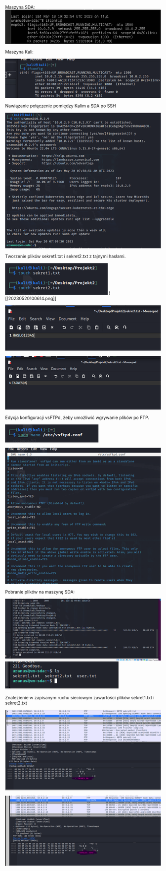 Maszyna SDA: 
![](20230520095701.png)

Maszyna Kali: 

![](20230520095720.png)

Nawiązanie połączenie pomiędzy Kalim a SDA po SSH

![](20230520095920.png)

Tworzenie plików sekret1.txt i sekret2.txt z tajnymi hasłami.

![](20230520100410.png)
![[20230520100614.png]]

![](20230520100525.png)

![](20230520100557.png)


Edycja konfiguracji vsFTPd, żeby umożliwić wgrywanie plików po FTP.

![](20230520103022.png)

![](20230520103011.png)

Pobranie plików na maszynę SDA:

![](20230520113248.png)
![](20230520113322.png)

Znalezienie w zapisanym ruchu sieciowym zawartości plików sekret1.txt i sekret2.txt

![](20230520114631.png)

![](20230520114554.png)


